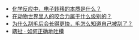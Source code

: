 + [化学反应中，电子转移的本质是什么？](https://daily.zhihu.com/story/9778087)
+ [在动物世界里人的咬合力属于什么级别的？](https://daily.zhihu.com/story/9778079)
+ [为什么刮毛后会长得更快，毛怎么知道自己被刮了？](https://daily.zhihu.com/story/9778082)
+ [瞎扯 · 如何正确地吐槽](https://daily.zhihu.com/story/9778130)
